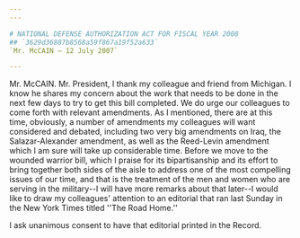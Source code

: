 ```yaml
---
---

# NATIONAL DEFENSE AUTHORIZATION ACT FOR FISCAL YEAR 2008
## `3629d36887b8568a59f867a19f52a633`
`Mr. McCAIN — 12 July 2007`

---
```



Mr. McCAIN. Mr. President, I thank my colleague and friend from 
Michigan. I know he shares my concern about the work that needs to be 
done in the next few days to try to get this bill completed. We do urge 
our colleagues to come forth with relevant amendments. As I mentioned, 
there are at this time, obviously, a number of amendments my colleagues 
will want considered and debated, including two very big amendments on 
Iraq, the Salazar-Alexander amendment, as well as the Reed-Levin 
amendment which I am sure will take up considerable time. Before we 
move to the wounded warrior bill, which I praise for its bipartisanship 
and its effort to bring together both sides of the aisle to address one 
of the most compelling issues of our time, and that is the treatment of 
the men and women who are serving in the military--I will have more 
remarks about that later--I would like to draw my colleagues' attention 
to an editorial that ran last Sunday in the New York Times titled ''The 
Road Home.''

I ask unanimous consent to have that editorial printed in the Record.